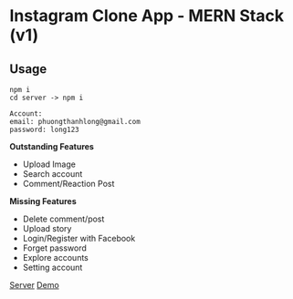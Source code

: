 # Instagram Clone App - MERN Stack (v1)

## Usage
```
npm i
cd server -> npm i
```

```
Account: 
email: phuongthanhlong@gmail.com
password: long123
```

**Outstanding Features**
  - Upload Image
  - Search account
  - Comment/Reaction Post

**Missing Features**
 - Delete comment/post
 - Upload story
 - Login/Register with Facebook
 - Forget password
 - Explore accounts
 - Setting account

[Server](https://github.com/longpt99/instagram-clone-MERN-2020/tree/master/server)
[Demo](https://dashboard.heroku.com/apps/instagram-mern-2020/deploy/github)